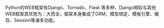 Python的WEB框架有Django、Tornado、Flask 等多种，Django相较与其他WEB框架其优势为：大而全，框架本身集成了ORM、模型绑定、模板引擎、缓存、Session等诸多功能。